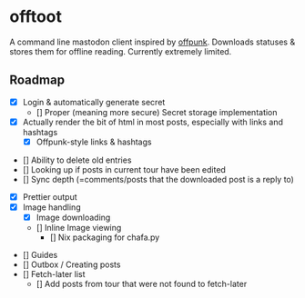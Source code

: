 # offtoot

A command line mastodon client inspired by [offpunk](https://sr.ht/~lioploum/offpunk/). Downloads statuses & stores them for offline reading. Currently extremely limited.

## Roadmap

- [x] Login & automatically generate secret
  - [] Proper (meaning more secure) Secret storage implementation
- [x] Actually render the bit of html in most posts, especially with links and hashtags
  - [x] Offpunk-style links & hashtags
- [] Ability to delete old entries
- [] Looking up if posts in current tour have been edited
- [] Sync depth (=comments/posts that the downloaded post is a reply to)
- [x] Prettier output
- [x] Image handling
  - [x] Image downloading
  - [] Inline Image viewing
    - [] Nix packaging for chafa.py
- [] Guides
- [] Outbox / Creating posts
- [] Fetch-later list
  - [] Add posts from tour that were not found to fetch-later
